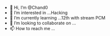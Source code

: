 - 👋 Hi, I’m @Chand0
- 👀 I’m interested in ...Hacking 
- 🌱 I’m currently learning ...12th with stream PCM
- 💞️ I’m looking to collaborate on ...
- 📫 How to reach me ...

<!---
Chand0/Chand0 is a ✨ special ✨ repository because its `README.md` (this file) appears on your GitHub profile.
You can click the Preview link to take a look at your changes.
--->

